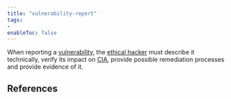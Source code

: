 ```yaml
---
title: "vulnerability-report"
tags:
- 
enableToc: false
---
```


When reporting a [vulnerability](notes/vulnerability.md), the [ethical hacker](notes/ethical-hacking.md) must describe it technically, verify its impact on [CIA](notes/cia-triad.md), provide possible remediation processes and provide evidence of it.

## References
